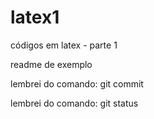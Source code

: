 # latex1
códigos em latex - parte 1

readme de exemplo

lembrei do comando: git commit

lembrei do comando: git status

